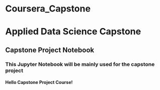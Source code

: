 # Coursera_Capstone
<h1>Applied Data Science Capstone</h1>
<h2>Capstone Project Notebook</h2>
<h3>This Jupyter Notebook will be mainly used for the capstone project</h3>
<h4>Hello Capstone Project Course!</h4>
